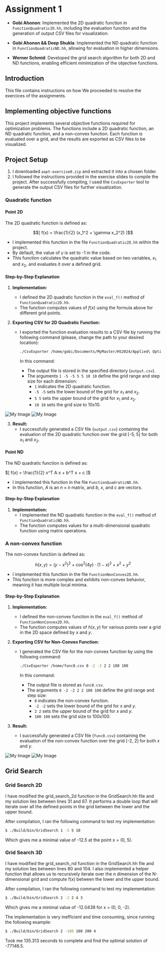 <script src="https://polyfill.io/v3/polyfill.min.js?features=es6"></script>
<script id="MathJax-script" async
        src="https://cdn.jsdelivr.net/npm/mathjax@3/es5/tex-mml-chtml.js">
</script>

# Assignment 1

- **Gobi Ahonon**: Implemented the 2D quadratic function in `FunctionQuadratic2D.hh`, including the evaluation function and the generation of output CSV files for visualization.
  
- **Gobi Ahonon && Deep Shukla**: Implemented the ND quadratic function in `FunctionQuadraticND.hh`, allowing for evaluation in higher dimensions.

- **Werner Schmid**: Developed the grid search algorithm for both 2D and ND functions, enabling efficient minimization of the objective functions.

## Introduction

This file contains instructions on how We proceeded to resolve the exercices of the assignments.

## Implementing objective functions
This project implements several objective functions required for optimization problems. 
The functions include a 2D quadratic function, an ND quadratic function, and a non-convex function.
Each function is evaluated over a grid, and the results are exported as CSV files to be visualized.


## Project Setup

1. I downloaded `aopt-exercise0.zip` and extracted it into a chosen folder.
2. I followed the instructions provided in the exercise slides to compile the project. 
After successfully compiling, I used the `CsvExporter` tool to generate the output CSV files for further visualization.

### Quadratic function

#### Point 2D

The 2D quadratic function is defined as:

$$[
f(x) = \frac{1}{2} (x_1^2 + \gamma x_2^2)
]$$

- I implemented this function in the file `FunctionQuadratic2D.hh` within the project. 
- By default, the value of $\gamma$ is set to -1 in the code.
- This function calculates the quadratic value based on two variables, $x_1$ and $x_2$, and evaluates it over a defined grid.

#### Step-by-Step Explanation

1. **Implementation:**
   - I defined the 2D quadratic function in the `eval_f()` method of `FunctionQuadratic2D.hh`.
   - The function computes values of $f(x)$ using the formula above for different grid points.

2. **Exporting CSV for 2D Quadratic Function:**
   - I exported the function evaluation results to a CSV file by running the following command (please, change the path to your desired location):
   
     ```bash
     ./CsvExporter /home/gobi/Documents/MyMaster/HS2024/Applied\ Optimiz/assignements/aopt-exercise0/aopt-exercise0/build/Build/bin/output.csv 1 -5 -5 5 5 10 10
     ```
   
     In this command:
     - The output file is stored in the specified directory (`output.csv`).
     - The arguments `1 -5 -5 5 5 10 10` define the grid range and step size for each dimension:
       - `1` indicates the 2D quadratic function.
       - `-5 -5` sets the lower bound of the grid for $x_1$ and $x_2$.
       - `5 5` sets the upper bound of the grid for $x_1$ and $x_2$.
       - `10 10` sets the grid size to 10x10.

![My Image](./newplot__2.png "Contour")
![My Image](./newplot__1.png "3D surface")


3. **Result:**
   - I successfully generated a CSV file (`output.csv`) containing the evaluation of the 2D quadratic function over the grid [-5, 5] for both $x_1$ and $x_2$.

#### Point ND

The ND quadratic function is defined as:

$[
f(x) = \frac{1}{2} x^T A x + b^T x + c
]$

- I implemented this function in the file `FunctionQuadraticND.hh`.
- In this function, $A$ is an $n \times n$ matrix, and $b$, $x$, and $c$ are vectors.

#### Step-by-Step Explanation

1. **Implementation:**
   - I implemented the ND quadratic function in the `eval_f()` method of `FunctionQuadraticND.hh`.
   - The function computes values for a multi-dimensional quadratic function using matrix operations.

### A non-convex function

The non-convex function is defined as:


$$
h(x, y) = (y - x^2)^2 + \cos^2(4y) \cdot (1 - x)^2 + x^2 + y^2
$$


- I implemented this function in the file `FunctionNonConvex2D.hh`.
- This function is more complex and exhibits non-convex behavior, meaning it has multiple local minima.

#### Step-by-Step Explanation

1. **Implementation:**
   - I defined the non-convex function in the `eval_f()` method of `FunctionNonConvex2D.hh`.
   - The function computes values of $h(x, y)$ for various points over a grid in the 2D space defined by $x$ and $y$.

2. **Exporting CSV for Non-Convex Function:**
   - I generated the CSV file for the non-convex function by using the following command:
   
     ```bash
     ./CsvExporter /home/func0.csv 0 -2 -2 2 2 100 100
     ```

     In this command:
     - The output file is stored as `func0.csv`.
     - The arguments `0 -2 -2 2 2 100 100` define the grid range and step size:
       - `0` indicates the non-convex function.
       - `-2 -2` sets the lower bound of the grid for $x$ and $y$.
       - `2 2` sets the upper bound of the grid for $x$ and $y$.
       - `100 100` sets the grid size to 100x100.

3. **Result:**
   - I successfully generated a CSV file (`func0.csv`) containing the evaluation of the non-convex function over the grid [-2, 2] for both $x$ and $y$.


![My Image](./non_c_contour.png "Contour")
![My Image](./3D_non_con.png "3D surface")

## Grid Search

### Grid Search 2D

I have modified the grid_search_2d function in the GridSearch.hh file and my solution lies between lines 31 and 67. It performs a double loop that will iterate over all the defined points in the grid between the lower and the upper bound.

After compilation, I ran the following command to test my implementation:

```bash
$ ./Build/bin/GridSearch 1 -5 5 10
```

Which gives me a minimal value of -12.5 at the point x = (0, 5).

### Grid Search 3D

I have modified the grid_search_nd function in the GridSearch.hh file and my solution lies between lines 80 and 104. I also implemented a helper function that allows us to recursively iterate over the n dimension of the N-dimensional grid and compute f(x) between the lower and the upper bound.

After compilation, I ran the following command to test my implementation:

```bash
$ ./Build/bin/GridSearch 2 -2 2 4 3
```

Which gives me a minimal value of -12.0438 for x = (0, 0, -2).

The implementation is very inefficient and time consuming, since running the following example:

```bash
$ ./Build/bin/GridSearch 2 -100 100 200 4
```

Took me 135.313 seconds to complete and find the optimal solution of -77146.5.


